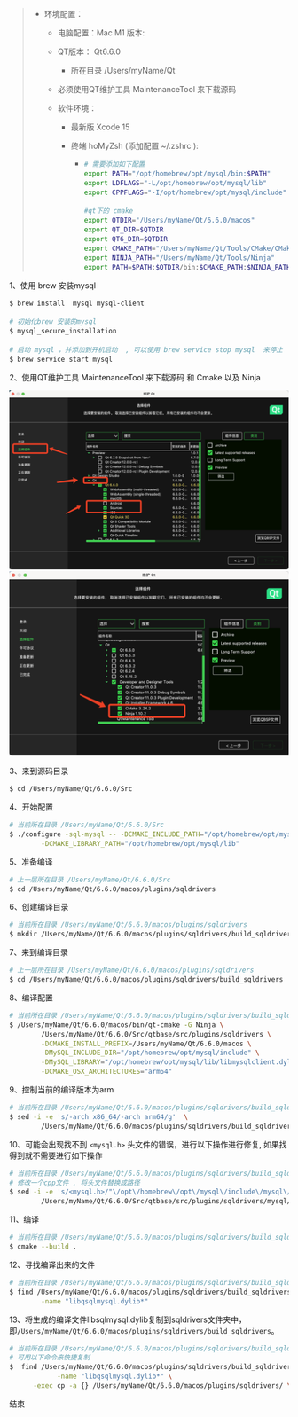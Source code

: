 > - 环境配置：
>
>   - 电脑配置：Mac M1 版本: 
>
>   - QT版本： Qt6.6.0
>
>     - 所在目录  /Users/myName/Qt
>
>   - 必须使用QT维护工具 MaintenanceTool 来下载源码
>
>   - 软件环境：
>
>     - 最新版 Xcode 15  
>
>     - 终端 hoMyZsh (添加配置 ~/.zshrc ):
>   
>       - ```bash
>         # 需要添加如下配置
>         export PATH="/opt/homebrew/opt/mysql/bin:$PATH"
>         export LDFLAGS="-L/opt/homebrew/opt/mysql/lib"
>         export CPPFLAGS="-I/opt/homebrew/opt/mysql/include"
>         
>         #qt下的 cmake
>         export QTDIR="/Users/myName/Qt/6.6.0/macos"
>         export QT_DIR=$QTDIR
>         export QT6_DIR=$QTDIR
>         export CMAKE_PATH="/Users/myName/Qt/Tools/CMake/CMake.app/Contents/bin"
>         export NINJA_PATH="/Users/myName/Qt/Tools/Ninja"
>         export PATH=$PATH:$QTDIR/bin:$CMAKE_PATH:$NINJA_PATH
>         ```



1、使用 brew 安装mysql

```bash
$ brew install  mysql mysql-client

# 初始化brew 安装的mysql 
$ mysql_secure_installation

# 启动 mysql ，并添加到开机启动  , 可以使用 brew service stop mysql  来停止
$ brew service start mysql
```



2、使用QT维护工具 MaintenanceTool 来下载源码 和 Cmake 以及 Ninja

<img src="./assets/image-20231117224838758.png" alt="image-20231117224838758" style="zoom:100%;" />

<img src="./assets/image-20231117231211847.png" alt="image-20231117231211847" style="zoom:100%;" />

3、来到源码目录

```bash
$ cd /Users/myName/Qt/6.6.0/Src
```

4、开始配置

```bash
# 当前所在目录 /Users/myName/Qt/6.6.0/Src
$ ./configure -sql-mysql -- -DCMAKE_INCLUDE_PATH="/opt/homebrew/opt/mysql/include" \
		-DCMAKE_LIBRARY_PATH="/opt/homebrew/opt/mysql/lib"
```

5、准备编译

```bash
# 上一层所在目录 /Users/myName/Qt/6.6.0/Src
$ cd /Users/myName/Qt/6.6.0/macos/plugins/sqldrivers
```

6、创建编译目录

```bash
# 当前所在目录 /Users/myName/Qt/6.6.0/macos/plugins/sqldrivers
$ mkdir /Users/myName/Qt/6.6.0/macos/plugins/sqldrivers/build_sqldrivers
```

7、来到编译目录

```bash
# 上一层所在目录 /Users/myName/Qt/6.6.0/macos/plugins/sqldrivers
$ cd /Users/myName/Qt/6.6.0/macos/plugins/sqldrivers/build_sqldrivers
```

8、编译配置

```bash
# 当前所在目录 /Users/myName/Qt/6.6.0/macos/plugins/sqldrivers/build_sqldrivers
$ /Users/myName/Qt/6.6.0/macos/bin/qt-cmake -G Ninja \
		/Users/myName/Qt/6.6.0/Src/qtbase/src/plugins/sqldrivers \
		-DCMAKE_INSTALL_PREFIX=/Users/myName/Qt/6.6.0/macos \
		-DMySQL_INCLUDE_DIR="/opt/homebrew/opt/mysql/include" \
		-DMySQL_LIBRARY="/opt/homebrew/opt/mysql/lib/libmysqlclient.dylib" \
		-DCMAKE_OSX_ARCHITECTURES="arm64"
```

9、控制当前的编译版本为arm

```bash
# 当前所在目录 /Users/myName/Qt/6.6.0/macos/plugins/sqldrivers/build_sqldrivers
$ sed -i -e 's/-arch x86_64/-arch arm64/g'  \
		/Users/myName/Qt/6.6.0/macos/plugins/sqldrivers/build_sqldrivers/build.ninja
```

10、可能会出现找不到 `<mysql.h>` 头文件的错误，进行以下操作进行修复, 如果找得到就不需要进行如下操作

```bash
# 当前所在目录 /Users/myName/Qt/6.6.0/macos/plugins/sqldrivers/build_sqldrivers
# 修改一个cpp文件 , 将头文件替换成路径
$ sed -i -e 's/<mysql.h>/"\/opt\/homebrew\/opt\/mysql\/include\/mysql\/mysql.h"/g'  \
		/Users/myName/Qt/6.6.0/Src/qtbase/src/plugins/sqldrivers/mysql/qsql_mysql_p.h
```

11、编译

```bash
# 当前所在目录 /Users/myName/Qt/6.6.0/macos/plugins/sqldrivers/build_sqldrivers
$ cmake --build .
```

12、寻找编译出来的文件

```bash
# 当前所在目录 /Users/myName/Qt/6.6.0/macos/plugins/sqldrivers/build_sqldrivers
$ find /Users/myName/Qt/6.6.0/macos/plugins/sqldrivers/build_sqldrivers/ \
		-name "libqsqlmysql.dylib*"
```

13、将生成的编译文件libsqlmysql.dylib复制到sqldrivers文件夹中，即`/Users/myName/Qt/6.6.0/macos/plugins/sqldrivers/build_sqldrivers`。

```bash
# 当前所在目录 /Users/myName/Qt/6.6.0/macos/plugins/sqldrivers/build_sqldrivers
# 可用以下命令来快捷复制
$  find /Users/myName/Qt/6.6.0/macos/plugins/sqldrivers/build_sqldrivers/  \
			-name "libqsqlmysql.dylib*" \
      -exec cp -a {} /Users/myName/Qt/6.6.0/macos/plugins/sqldrivers/ \; 
```



结束
